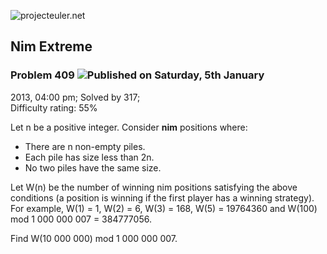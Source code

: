 ![projecteuler.net](images/print_page_logo.png)

## Nim Extreme

### Problem 409 ![](images/icon_info.png)Published on Saturday, 5th January
2013, 04:00 pm; Solved by 317;  
Difficulty rating: 55%

Let n be a positive integer. Consider **nim** positions where:

  * There are n non-empty piles. 
  * Each pile has size less than 2n. 
  * No two piles have the same size. 

Let W(n) be the number of winning nim positions satisfying the above
conditions (a position is winning if the first player has a winning strategy).
For example, W(1) = 1, W(2) = 6, W(3) = 168, W(5) = 19764360 and W(100) mod 1
000 000 007 = 384777056.

Find W(10 000 000) mod 1 000 000 007.

  
  

